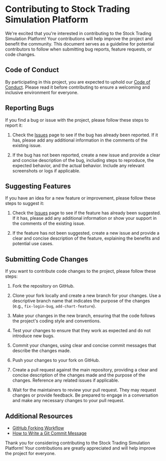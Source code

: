 # Contributing to Stock Trading Simulation Platform

We're excited that you're interested in contributing to the Stock Trading Simulation Platform! Your contributions will help improve the project and benefit the community. This document serves as a guideline for potential contributors to follow when submitting bug reports, feature requests, or code changes.

## Code of Conduct

By participating in this project, you are expected to uphold our [Code of Conduct](CODE_OF_CONDUCT.md). Please read it before contributing to ensure a welcoming and inclusive environment for everyone.

## Reporting Bugs

If you find a bug or issue with the project, please follow these steps to report it:

1. Check the [Issues](https://https://github.com/LJiaqingNick/StockTradingSimulationPlatform/issues) page to see if the bug has already been reported. If it has, please add any additional information in the comments of the existing issue.

2. If the bug has not been reported, create a new issue and provide a clear and concise description of the bug, including steps to reproduce, the expected behavior, and the actual behavior. Include any relevant screenshots or logs if applicable.

## Suggesting Features

If you have an idea for a new feature or improvement, please follow these steps to suggest it:

1. Check the [Issues](https://https://github.com/LJiaqingNick/StockTradingSimulationPlatform/issues) page to see if the feature has already been suggested. If it has, please add any additional information or show your support in the comments of the existing issue.

2. If the feature has not been suggested, create a new issue and provide a clear and concise description of the feature, explaining the benefits and potential use cases.

## Submitting Code Changes

If you want to contribute code changes to the project, please follow these steps:

1. Fork the repository on GitHub.

2. Clone your fork locally and create a new branch for your changes. Use a descriptive branch name that indicates the purpose of the changes (e.g., `fix-login-bug`, `add-chart-feature`).

3. Make your changes in the new branch, ensuring that the code follows the project's coding style and conventions.

4. Test your changes to ensure that they work as expected and do not introduce new bugs.

5. Commit your changes, using clear and concise commit messages that describe the changes made.

6. Push your changes to your fork on GitHub.

7. Create a pull request against the main repository, providing a clear and concise description of the changes made and the purpose of the changes. Reference any related issues if applicable.

8. Wait for the maintainers to review your pull request. They may request changes or provide feedback. Be prepared to engage in a conversation and make any necessary changes to your pull request.

## Additional Resources

- [GitHub Forking Workflow](https://guides.github.com/activities/forking/)
- [How to Write a Git Commit Message](https://chris.beams.io/posts/git-commit/)

Thank you for considering contributing to the Stock Trading Simulation Platform! Your contributions are greatly appreciated and will help improve the project for everyone.
